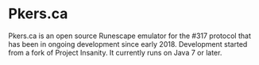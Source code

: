 # Pkers.ca
Pkers.ca is an open source Runescape emulator for the #317 protocol that has been in ongoing development since early 2018. Development started from a fork of Project Insanity. It currently runs on Java 7 or later.
